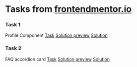 # Tasks from [frontendmentor.io](https://www.frontendmentor.io/)
### Task 1
Profile Component [Task](https://www.frontendmentor.io/challenges/profile-card-component-cfArpWshJ/hub/profile-component-layout-using-html-and-css-6V3xuWvM7) [Solution preview](https://tydusgg.github.io/frontend-mentor-works/) [Solution](https://github.com/tydusgg/frontend-mentor-works/tree/task_1)
### Task 2
FAQ accordion card [Task](https://www.frontendmentor.io/challenges/faq-accordion-card-XlyjD0Oam) [Solution preview](https://optimistic-mcclintock-1733c3.netlify.app/) [Solution](https://github.com/tydusgg/frontend-mentor-works/tree/task_2)
